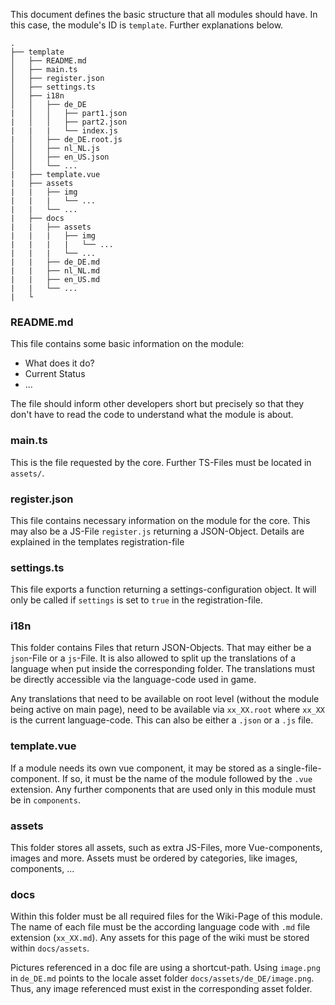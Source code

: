 This document defines the basic structure that all modules should have.
In this case, the module's ID is `template`. Further explanations below.

```text
.
├── template
│   ├── README.md
│   ├── main.ts
│   ├── register.json
│   ├── settings.ts
│   ├── i18n
│   │   ├── de_DE
|   │   │   ├── part1.json
|   │   │   ├── part2.json
|   |   |   └── index.js
|   │   ├── de_DE.root.js
│   │   ├── nl_NL.js
│   │   ├── en_US.json
│   │   └── ...
|   ├── template.vue
|   ├── assets
|   |   ├── img
|   |   |   └── ...
|   |   └── ...
|   ├── docs
|   |   ├── assets
|   |   |   ├── img
|   |   |   |   └── ...
|   |   |   └── ...
|   |   ├── de_DE.md
|   |   ├── nl_NL.md
|   |   ├── en_US.md
|   |   └── ...
|   └
```

### README.md

This file contains some basic information on the module:

* What does it do?
* Current Status
* ...

The file should inform other developers short but precisely
so that they don't have to read the code to understand what the module is about.

### main.ts

This is the file requested by the core. Further TS-Files must be located in `assets/`.

### register.json

This file contains necessary information on the module for the core.
This may also be a JS-File `register.js` returning a JSON-Object.
Details are explained in the templates registration-file

### settings.ts

This file exports a function returning a settings-configuration object.
It will only be called if `settings` is set to `true` in the registration-file.

### i18n

This folder contains Files that return JSON-Objects. That may either be a `json`-File or a `js`-File.
It is also allowed to split up the translations of a language when put inside the corresponding folder.
The translations must be directly accessible via the language-code used in game.

Any translations that need to be available on root level (without the module being active on main page),
need to be available via `xx_XX.root` where `xx_XX` is the current language-code.
This can also be either a `.json` or a `.js` file.

### template.vue

If a module needs its own vue component, it may be stored as a single-file-component.
If so, it must be the name of the module followed by the `.vue` extension.
Any further components that are used only in this module must be in `components`.

### assets

This folder stores all assets, such as extra JS-Files, more Vue-components, images and more.
Assets must be ordered by categories, like images, components, ...

### docs

Within this folder must be all required files for the Wiki-Page of this module.
The name of each file must be the according language code with `.md` file extension (`xx_XX.md`).
Any assets for this page of the wiki must be stored within `docs/assets`.

Pictures referenced in a doc file are using a shortcut-path.
Using `image.png` in `de_DE.md` points to the locale asset folder `docs/assets/de_DE/image.png`.
Thus, any image referenced must exist in the corresponding asset folder.
